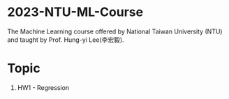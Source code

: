 # 2023-NTU-ML-Course
The Machine Learning course offered by National Taiwan University (NTU) and taught by Prof. Hung-yi Lee(李宏毅).
# Topic
1. HW1 - Regression
